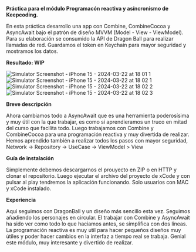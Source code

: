 **Práctica para el módulo Programacón reactiva y asíncronismo de Keepcoding.**

En esta práctica desarrollo una app con Combine, CombineCocoa y AsyncAwait bajo el patrón de diseño MVVM (Model - View - ViewModel). Para su elaboración se consumido la API de Dragon Ball para realizar llamadas de red. Guardamos el token en Keychain para mayor seguridad y mostramos los datos.

**Resultado: WIP**

![Simulator Screenshot - iPhone 15 - 2024-03-22 at 18 01 1](https://github.com/agavgar/Practica_AsyncProg_AGGA/assets/98350985/4264d4fd-a93b-49e7-bed9-7e8190b7a2ce)
![Simulator Screenshot - iPhone 15 - 2024-03-22 at 18 02 1](https://github.com/agavgar/Practica_AsyncProg_AGGA/assets/98350985/5992903e-4f81-4fa7-990b-df12c14c8b9e)
![Simulator Screenshot - iPhone 15 - 2024-03-22 at 18 02 2](https://github.com/agavgar/Practica_AsyncProg_AGGA/assets/98350985/b5d2b3c0-6809-4e9e-abb8-e60c6d62f8f7)
![Simulator Screenshot - iPhone 15 - 2024-03-22 at 18 02 3](https://github.com/agavgar/Practica_AsyncProg_AGGA/assets/98350985/3db6e055-d7d6-4a68-86b3-ee56df8579d8)

**Breve descripción**

Ahora cambiamos todo a AsyncAwait que es una herramienta poderosísima y muy útil con la que trabajar, es como si aprendieramos un truco en mitad del curso que facilita todo. Luego trabajamos con Combine y CombineCocoa para una programación reactiva y muy divertida de realizar. Hemos aprendido también a realizar todos los pasos con mayor seguridad, Network -> Repository -> UseCase -> ViewModel > View

**Guía de instalación**

Simplemente debemos descargarnos el prouyecto en ZIP o en HTTP y clonar el repositorio. Luego ejecutar el archivo del proyecto de xCode y con pulsar al play tendremos la aplicación funcionando. Solo usuarios con MAC y xCode instalado.

**Experiencia**

Aqui seguimos con DragonBall y un diseño más sencillo esta vez. Seguimos añadiendo los personajes en circular. El trabajar con Combine y AsyncAwait ha sido ver como todo lo que haciamos antes, se simplifica con dos líneas. La programación reactiva es muy util para hacer pequeños diseños muy útiles y poder hacer cambios en la interfaz a tiempo real se trabaja. Genial este módulo, muy interesante y divertido de realizar.
